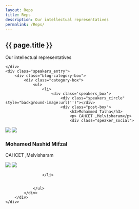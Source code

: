 ```yaml
---
layout: Reps
title: Reps
description: Our intellectual representatives
permalink: /Reps/
---
```


<article class="post">
	<div class="post-header">
		<div id="particles-js"></div>
		<h1>{{ page.title }}</h1>
		<p class="page_description">Our intellectual representatives</p>
	
	</div>
	<div class="speakers_entry">
		<div class="blog-category-box">
			<div class="category-box">
				<ul>
					<li>
						<div class='speakers_box'>
							<div class="speakers_circle" style="background-image:url('')"></div>
							<div class="post-box">
								<h3>Mohammed Talha</h3>
								<p> CAHCET ,Melvisharam</p>
								<div class="speaker_social">

<a href="https://github.com/mohammedtalhas" target="_blank"><img src="/images/icons/github.png"></a>
		<a href="https://www.linkedin.com/in//" target="_blank"><img src="/images/icons/linkedin.png"></a>
								</div>
							</div>
						</div>
						<div class='speakers_box'>
							<div class="speakers_circle" style="background-image:url('')"></div>
							<div class="post-box">
								<h3>Mohamed Nashid Mifzal</h3>
								<p>CAHCET ,Melvisharam</p>
								<div class="speaker_social">

<a href="https://github.com/nmifzal" target="_blank"><img src="/images/icons/github.png"></a>
		<a href="https://www.linkedin.com/in//" target="_blank"><img src="/images/icons/linkedin.png"></a>
								</div>
							</div>
						</div>
						
						
					</li>
					
		
				</ul>
			</div>
		</div>
	</div>
</article>
